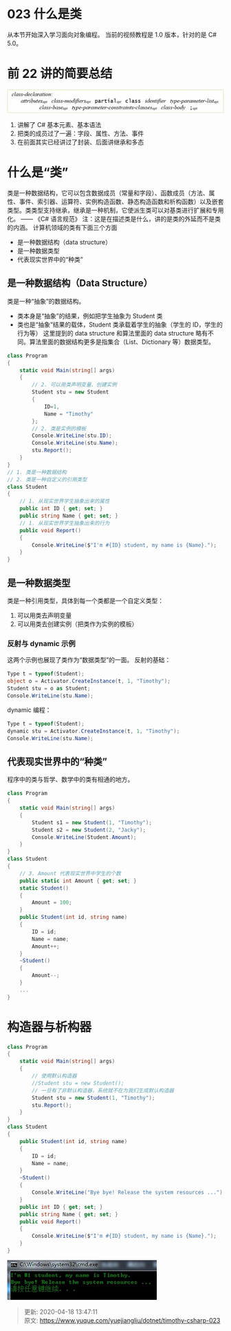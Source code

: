 # 023 什么是类

从本节开始深入学习面向对象编程。
当前的视频教程是 1.0 版本，针对的是 C# 5.0。

# 前 22 讲的简要总结

![1539760246855-be123bf3-09ea-4355-843c-e170cdccccbd.png](./assets/023什么是类/1539760246855-be123bf3-09ea-4355-843c-e170cdccccbd-089144.png)


1. 讲解了 C# 基本元素、基本语法
2. 把类的成员过了一遍：字段、属性、方法、事件
3. 在前面其实已经讲过了封装、后面讲继承和多态

# 什么是“类”

类是一种数据结构，它可以包含数据成员（常量和字段）、函数成员（方法、属性、事件、索引器、运算符、实例构造函数、静态构造函数和析构函数）以及嵌套类型。类类型支持继承，继承是一种机制，它使派生类可以对基类进行扩展和专用化。 —— 《C# 语言规范》
注：这是在描述类是什么，讲的是类的外延而不是类的内涵。
计算机领域的类有下面三个方面

+ 是一种数据结构（data structure）
+ 是一种数据类型
+ 代表现实世界中的“种类”

## 是一种数据结构（Data Structure）

类是一种“抽象”的数据结构。

+ 类本身是“抽象”的结果，例如把学生抽象为 Student 类
+ 类也是“抽象”结果的载体，Student 类承载着学生的抽象（学生的 ID，学生的行为等）
  这里提到的 data structure 和算法里面的 data structure 略有不同。算法里面的数据结构更多是指集合（List、Dictionary 等）数据类型。

```csharp
class Program
{
    static void Main(string[] args)
    {
        // 2. 可以用类声明变量、创建实例
        Student stu = new Student
        {
            ID=1,
            Name = "Timothy"
        };
        // 2. 类是实例的模板
        Console.WriteLine(stu.ID);
        Console.WriteLine(stu.Name);
        stu.Report();
    }
}
// 1. 类是一种数据结构
// 2. 类是一种自定义的引用类型
class Student
{
    // 1. 从现实世界学生抽象出来的属性
    public int ID { get; set; }
    public string Name { get; set; }
    // 1. 从现实世界学生抽象出来的行为
    public void Report()
    {
        Console.WriteLine($"I'm #{ID} student, my name is {Name}.");
    }
}
```

## 是一种数据类型

类是一种引用类型，具体到每一个类都是一个自定义类型：

1. 可以用类去声明变量
2. 可以用类去创建实例（把类作为实例的模板）

### 反射与 dynamic 示例

这两个示例也展现了类作为“数据类型”的一面。
反射的基础：

```csharp
Type t = typeof(Student);
object o = Activator.CreateInstance(t, 1, "Timothy");
Student stu = o as Student;
Console.WriteLine(stu.Name);
```

dynamic 编程：

```csharp
Type t = typeof(Student);
dynamic stu = Activator.CreateInstance(t, 1, "Timothy");
Console.WriteLine(stu.Name);
```

## 代表现实世界中的“种类”

程序中的类与哲学、数学中的类有相通的地方。

```csharp
class Program
{
    static void Main(string[] args)
    {
        Student s1 = new Student(1, "Timothy");
        Student s2 = new Student(2, "Jacky");
        Console.WriteLine(Student.Amount);
    }
}
class Student
{
    // 3. Amount 代表现实世界中学生的个数
    public static int Amount { get; set; }
    static Student()
    {
        Amount = 100;
    }
    public Student(int id, string name)
    {
        ID = id;
        Name = name;
        Amount++;
    }
    ~Student()
    {
        Amount--;
    }
    ...
}
```

# 构造器与析构器

```csharp
class Program
{
    static void Main(string[] args)
    {
        // 使用默认构造器
        //Student stu = new Student();
        // 一旦有了非默认构造器，系统就不在为我们生成默认构造器
        Student stu = new Student(1, "Timothy");
        stu.Report();
    }
}
class Student
{
    public Student(int id, string name)
    {
        ID = id;
        Name = name;
    }
    ~Student()
    {
        Console.WriteLine("Bye bye! Release the system resources ...");
    }
    public int ID { get; set; }
    public string Name { get; set; }
    public void Report()
    {
        Console.WriteLine($"I'm #{ID} student, my name is {Name}.");
    }
}
```

![1539760732433-47e85413-5ece-48dc-ac14-853e33a46d62.png](./assets/023什么是类/1539760732433-47e85413-5ece-48dc-ac14-853e33a46d62-965705.png)


> 更新: 2020-04-18 13:47:11  
> 原文: <https://www.yuque.com/yuejiangliu/dotnet/timothy-csharp-023>